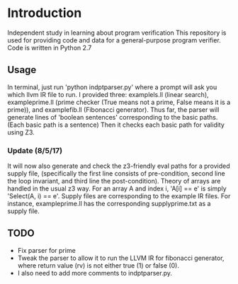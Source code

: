 # Introduction
Independent study in learning about program verification
This repository is used for providing code and data for a general-purpose program verifier. Code is written in Python 2.7

## Usage
In terminal, just run 'python indptparser.py' where a prompt will ask you which llvm IR file to run. I provided three: examplels.ll (linear search), exampleprime.ll (prime checker (True means not a prime, False means it is a prime)), and examplefib.ll (Fibonacci generator). Thus far, the parser will generate lines of 'boolean sentences' corresponding to the basic paths. (Each basic path is a sentence) Then it checks each basic path for validity using Z3.

### Update (8/5/17)
It will now also generate and check the z3-friendly eval paths for a provided supply file, (specifically the first line consists of pre-condition, second line the loop invariant, and third line the post-condition). Theory of arrays are handled in the usual z3 way. For an array A and index i, 'A[i] == e' is simply 'Select(A, i) == e'. Supply files are corresponding to the example IR files. For instance, exampleprime.ll has the corresponding supplyprime.txt as a supply file.

## TODO
* Fix parser for prime 
* Tweak the parser to allow it to run the LLVM IR for fibonacci generator, where return value (rv) is not either true (1) or false (0). 
* I also need to add more comments to indptparser.py.
